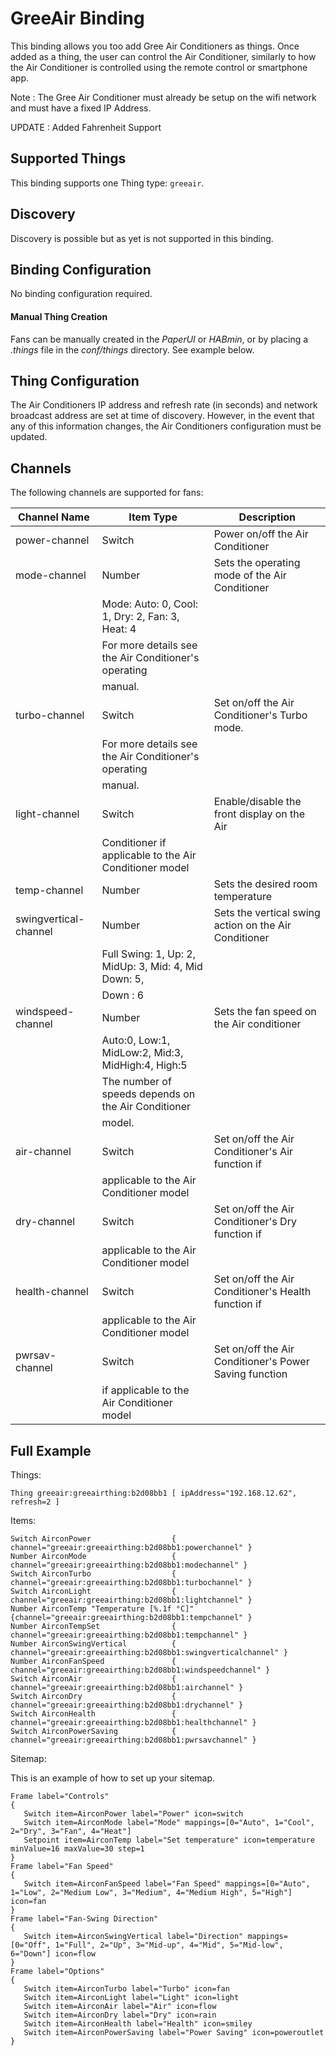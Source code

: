 # GreeAir Binding

This binding allows you too add Gree Air Conditioners as things. Once added as a thing, the user can control the Air Conditioner, similarly to how the Air Conditioner is controlled using the remote control or smartphone app.

Note : The Gree Air Conditioner must already be setup on the wifi network and must have a fixed IP Address.

UPDATE : Added Fahrenheit Support

## Supported Things

This binding supports one Thing type: `greeair`.

## Discovery

Discovery is possible but as yet is not supported in this binding.

## Binding Configuration

No binding configuration required.

#### Manual Thing Creation

Fans can be manually created in the *PaperUI* or *HABmin*, or by placing a *.things* file in the *conf/things* directory.  See example below.


## Thing Configuration

The Air Conditioners IP address and refresh rate (in seconds) and network broadcast address are set at time of discovery.  However, in the event that any of this information changes, the Air Conditioners configuration must be updated.

## Channels

The following channels are supported for fans:

| Channel Name            | Item Type    | Description                                           |
|-------------------------|--------------|-------------------------------------------------------|
| power-channel           | Switch       | Power on/off the Air Conditioner                      |
| mode-channel            | Number       | Sets the operating mode of the Air Conditioner        |
|                                        | Mode: Auto: 0, Cool: 1, Dry: 2, Fan: 3, Heat: 4       |
|                                        | For more details see the Air Conditioner's operating  |
|                                        | manual.                                               |
| turbo-channel           | Switch       | Set on/off the Air Conditioner's Turbo mode.          |
|                                        | For more details see the Air Conditioner's operating  |
|                                        | manual.                                               |
| light-channel           | Switch       | Enable/disable the front display on the Air           |
|                                        | Conditioner if applicable to the Air Conditioner model|
| temp-channel            | Number       | Sets the desired room temperature                     |
| swingvertical-channel   | Number       | Sets the vertical swing action on the Air Conditioner |
|                                        | Full Swing: 1, Up: 2, MidUp: 3, Mid: 4, Mid Down: 5,  |
|                                        | Down : 6                                              |
| windspeed-channel       | Number       | Sets the fan speed on the Air conditioner             |
|                                        | Auto:0, Low:1, MidLow:2, Mid:3, MidHigh:4, High:5     |
|                                        | The number of speeds depends on the Air Conditioner   |
|                                        | model.                                                |
| air-channel             | Switch       | Set on/off the Air Conditioner's Air function if      |
|                                        | applicable to the Air Conditioner model               |
| dry-channel             | Switch       | Set on/off the Air Conditioner's Dry function if      |
|                                        | applicable to the Air Conditioner model               |
| health-channel          | Switch       | Set on/off the Air Conditioner's Health function if   |
|                                        | applicable to the Air Conditioner model               |
| pwrsav-channel          | Switch       | Set on/off the Air Conditioner's Power Saving function|   |
|                                        | if applicable to the Air Conditioner model            |


## Full Example

Things:

```
Thing greeair:greeairthing:b2d08bb1 [ ipAddress="192.168.12.62", refresh=2 ]
```

Items:

```
Switch AirconPower                  { channel="greeair:greeairthing:b2d08bb1:powerchannel" }
Number AirconMode                   { channel="greeair:greeairthing:b2d08bb1:modechannel" }
Switch AirconTurbo                  { channel="greeair:greeairthing:b2d08bb1:turbochannel" }
Switch AirconLight                  { channel="greeair:greeairthing:b2d08bb1:lightchannel" }
Number AirconTemp "Temperature [%.1f °C]" {channel="greeair:greeairthing:b2d08bb1:tempchannel" }
Number AirconTempSet                { channel="greeair:greeairthing:b2d08bb1:tempchannel" }
Number AirconSwingVertical          { channel="greeair:greeairthing:b2d08bb1:swingverticalchannel" }
Number AirconFanSpeed               { channel="greeair:greeairthing:b2d08bb1:windspeedchannel" }
Switch AirconAir                    { channel="greeair:greeairthing:b2d08bb1:airchannel" }
Switch AirconDry                    { channel="greeair:greeairthing:b2d08bb1:drychannel" }
Switch AirconHealth                 { channel="greeair:greeairthing:b2d08bb1:healthchannel" }
Switch AirconPowerSaving            { channel="greeair:greeairthing:b2d08bb1:pwrsavchannel" }
```

Sitemap:

This is an example of how to set up your sitemap.

```
Frame label="Controls"
{
   Switch item=AirconPower label="Power" icon=switch
   Switch item=AirconMode label="Mode" mappings=[0="Auto", 1="Cool", 2="Dry", 3="Fan", 4="Heat"]
   Setpoint item=AirconTemp label="Set temperature" icon=temperature minValue=16 maxValue=30 step=1
}
Frame label="Fan Speed"
{
   Switch item=AirconFanSpeed label="Fan Speed" mappings=[0="Auto", 1="Low", 2="Medium Low", 3="Medium", 4="Medium High", 5="High"] icon=fan
}
Frame label="Fan-Swing Direction"
{
   Switch item=AirconSwingVertical label="Direction" mappings=[0="Off", 1="Full", 2="Up", 3="Mid-up", 4="Mid", 5="Mid-low", 6="Down"] icon=flow
}
Frame label="Options"
{
   Switch item=AirconTurbo label="Turbo" icon=fan
   Switch item=AirconLight label="Light" icon=light
   Switch item=AirconAir label="Air" icon=flow
   Switch item=AirconDry label="Dry" icon=rain
   Switch item=AirconHealth label="Health" icon=smiley
   Switch item=AirconPowerSaving label="Power Saving" icon=poweroutlet
}
```
